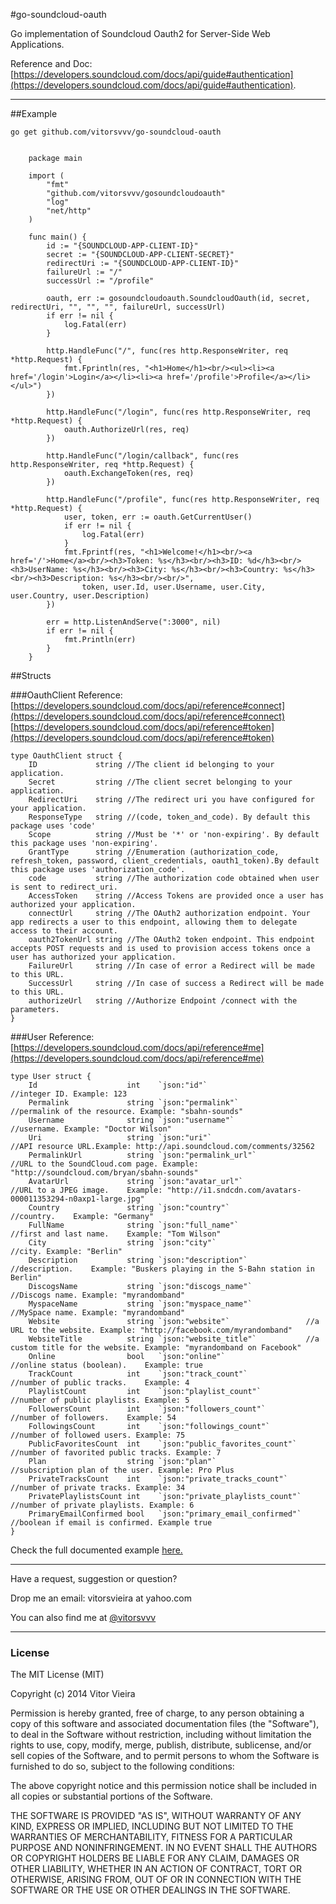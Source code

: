 #go-soundcloud-oauth


Go implementation of Soundcloud Oauth2 for Server-Side Web Applications.

Reference and Doc: [https://developers.soundcloud.com/docs/api/guide#authentication](https://developers.soundcloud.com/docs/api/guide#authentication).

-----------------------------------------------------------------------------------------------


##Example

`go get github.com/vitorsvvv/go-soundcloud-oauth`

```

    package main

    import (
        "fmt"
        "github.com/vitorsvvv/gosoundcloudoauth"
        "log"
        "net/http"
    )

    func main() {
        id := "{SOUNDCLOUD-APP-CLIENT-ID}"
        secret := "{SOUNDCLOUD-APP-CLIENT-SECRET}"
        redirectUri := "{SOUNDCLOUD-APP-CLIENT-ID}"
        failureUrl := "/"
        successUrl := "/profile"

        oauth, err := gosoundcloudoauth.SoundcloudOauth(id, secret, redirectUri, "", "", "", failureUrl, successUrl)
        if err != nil {
            log.Fatal(err)
        }

        http.HandleFunc("/", func(res http.ResponseWriter, req *http.Request) {
            fmt.Fprintln(res, "<h1>Home</h1><br/><ul><li><a href='/login'>Login</a></li><li><a href='/profile'>Profile</a></li></ul>")
        })

        http.HandleFunc("/login", func(res http.ResponseWriter, req *http.Request) {
            oauth.AuthorizeUrl(res, req)
        })

        http.HandleFunc("/login/callback", func(res http.ResponseWriter, req *http.Request) {
            oauth.ExchangeToken(res, req)
        })

        http.HandleFunc("/profile", func(res http.ResponseWriter, req *http.Request) {
            user, token, err := oauth.GetCurrentUser()
            if err != nil {
                log.Fatal(err)
            }
            fmt.Fprintf(res, "<h1>Welcome!</h1><br/><a href='/'>Home</a><br/><h3>Token: %s</h3><br/><h3>ID: %d</h3><br/><h3>UserName: %s</h3><br/><h3>City: %s</h3><br/><h3>Country: %s</h3><br/><h3>Description: %s</h3><br/><br/>",
                token, user.Id, user.Username, user.City, user.Country, user.Description)
        })

        err = http.ListenAndServe(":3000", nil)
        if err != nil {
            fmt.Println(err)
        }
    }
```

##Structs

###OauthClient
Reference:
[https://developers.soundcloud.com/docs/api/reference#connect](https://developers.soundcloud.com/docs/api/reference#connect)
[https://developers.soundcloud.com/docs/api/reference#token](https://developers.soundcloud.com/docs/api/reference#token)
```
type OauthClient struct {
	ID             string //The client id belonging to your application.
	Secret         string //The client secret belonging to your application.
	RedirectUri    string //The redirect uri you have configured for your application.
	ResponseType   string //(code, token_and_code). By default this package uses 'code'
	Scope          string //Must be '*' or 'non-expiring'. By default this package uses 'non-expiring'.
	GrantType      string //Enumeration (authorization_code, refresh_token, password, client_credentials, oauth1_token).By default this package uses 'authorization_code'.
	code           string //The authorization code obtained when user is sent to redirect_uri.
	AccessToken    string //Access Tokens are provided once a user has authorized your application.
	connectUrl     string //The OAuth2 authorization endpoint. Your app redirects a user to this endpoint, allowing them to delegate access to their account.
	oauth2TokenUrl string //The OAuth2 token endpoint. This endpoint accepts POST requests and is used to provision access tokens once a user has authorized your application.
	FailureUrl     string //In case of error a Redirect will be made to this URL.
	SuccessUrl     string //In case of success a Redirect will be made to this URL.
	authorizeUrl   string //Authorize Endpoint /connect with the parameters.
}
```
###User
Reference: [https://developers.soundcloud.com/docs/api/reference#me](https://developers.soundcloud.com/docs/api/reference#me)
```
type User struct {
	Id                    int    `json:"id"`                      //integer ID. Example: 123
	Permalink             string `json:"permalink"`               //permalink of the resource. Example: "sbahn-sounds"
	Username              string `json:"username"`                //username. Example: "Doctor Wilson"
	Uri                   string `json:"uri"`                     //API resource URL.Example: http://api.soundcloud.com/comments/32562
	PermalinkUrl          string `json:"permalink_url"`           //URL to the SoundCloud.com page. Example: "http://soundcloud.com/bryan/sbahn-sounds"
	AvatarUrl             string `json:"avatar_url"`              //URL to a JPEG image.	Example: "http://i1.sndcdn.com/avatars-000011353294-n0axp1-large.jpg"
	Country               string `json:"country"`                 //country.	Example: "Germany"
	FullName              string `json:"full_name"`               //first and last name.	Example: "Tom Wilson"
	City                  string `json:"city"`                    //city. Example: "Berlin"
	Description           string `json:"description"`             //description.	Example: "Buskers playing in the S-Bahn station in Berlin"
	DiscogsName           string `json:"discogs_name"`            //Discogs name. Example: "myrandomband"
	MyspaceName           string `json:"myspace_name"`            //MySpace name. Example: "myrandomband"
	Website               string `json:"website"`                 //a URL to the website. Example: "http://facebook.com/myrandomband"
	WebsiteTitle          string `json:"website_title"`           //a custom title for the website. Example: "myrandomband on Facebook"
	Online                bool   `json:"online"`                  //online status (boolean).	Example: true
	TrackCount            int    `json:"track_count"`             //number of public tracks.	Example: 4
	PlaylistCount         int    `json:"playlist_count"`          //number of public playlists. Example: 5
	FollowersCount        int    `json:"followers_count"`         //number of followers.	Example: 54
	FollowingsCount       int    `json:"followings_count"`        //number of followed users. Example: 75
	PublicFavoritesCount  int    `json:"public_favorites_count"`  //number of favorited public tracks. Example:	7
	Plan                  string `json:"plan"`                    //subscription plan of the user. Example: Pro Plus
	PrivateTracksCount    int    `json:"private_tracks_count"`    //number of private tracks. Example: 34
	PrivatePlaylistsCount int    `json:"private_playlists_count"` //number of private playlists. Example: 6
	PrimaryEmailConfirmed bool   `json:"primary_email_confirmed"` //boolean if email is confirmed. Example true
}
```




Check the full documented example [here.](https://github.com/vitorsvvv/go-soundcloud-oauth/blob/master/examples/server.go)





---


Have a request, suggestion or question?

Drop me an email: vitorsvieira at yahoo.com

You can also find me at [@vitorsvvv](https://twitter.com/vitorsvvv)


---


### License

The MIT License (MIT)

Copyright (c) 2014 Vitor Vieira

Permission is hereby granted, free of charge, to any person obtaining a copy
of this software and associated documentation files (the "Software"), to deal
in the Software without restriction, including without limitation the rights
to use, copy, modify, merge, publish, distribute, sublicense, and/or sell
copies of the Software, and to permit persons to whom the Software is
furnished to do so, subject to the following conditions:

The above copyright notice and this permission notice shall be included in all
copies or substantial portions of the Software.

THE SOFTWARE IS PROVIDED "AS IS", WITHOUT WARRANTY OF ANY KIND, EXPRESS OR
IMPLIED, INCLUDING BUT NOT LIMITED TO THE WARRANTIES OF MERCHANTABILITY,
FITNESS FOR A PARTICULAR PURPOSE AND NONINFRINGEMENT. IN NO EVENT SHALL THE
AUTHORS OR COPYRIGHT HOLDERS BE LIABLE FOR ANY CLAIM, DAMAGES OR OTHER
LIABILITY, WHETHER IN AN ACTION OF CONTRACT, TORT OR OTHERWISE, ARISING FROM,
OUT OF OR IN CONNECTION WITH THE SOFTWARE OR THE USE OR OTHER DEALINGS IN THE
SOFTWARE.